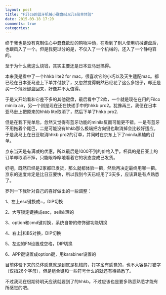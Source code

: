 ```yaml
---
layout: post
title: "Filco的蓝牙机械小键盘minila简单体验"
date: 2015-03-18 17:20
comments: true
categories: 
---
```

终于我也是没有克制住心中蠢蠢欲动的购物冲动，在看到了别人使用机械键盘后，也跟风入了一个。但是我更过分的是，不仅入了一个机械的，还入了一个静电容的。

至于为什么我这么烧钱，其实主要还是日本亚马逊搞得。

本来我是看中了一个hhkb lite2 for mac，很喜欢它的小巧以及天生适配mac。都已经在日本亚马逊上下单并付款了，又忽然觉得既然已经花了这么多银子，却还是买一个薄膜键盘回来，好像并不太值得。

于是又开始看和它差不多的其他键盘，最后看中了2款，一个就是现在在用的Filco minila air，另一个则是现在还在快递手中的hhkb pro2。犹豫再三，我便在日本亚马逊上把原来的hhkb lite取消了，然后下单了hhkb pro2.

但是在我下完单后，忽然又觉得有蓝牙功能的minila反而可能更不错。一是有蓝牙不用拖着个尾巴，二是可能没有hhkb那么极端把方向键也取消掉会比较好适应。于是我马上在日亚取消hhkb pro2的订单，并同时在京东上下了minila黑轴的订单。

京东当天是有满减的优惠，所以最后是1000不到的价格入手。杯具的是日亚上的订单却取消不掉，只能眼睁睁地看着它的状态变成已发货。

好吧，既然已经是2家都已发货，那么就都体验一把，然后再决定最终用哪一把。京东的速度肯定是比日亚要快，所以我到今天已经用了3天多，应该算是有点熟悉了。

罗列一下我针对自己的喜好做出的一些调整：

1、左上esc键换成~，DIP切换

2、大写锁定键换成esc，seil处理的

3、option和cmd键对换，系统自带的修饰键功能切换

4、右上|和BS对换，DIP切换

5、左边的FN设置成空格，DIP切换

6、APP键设置成option键，用karabiner设置的

目前体验下来的总体感觉就是到底是机械的，打字蛮有感觉的，也不大容易打错字（仅指26个字母），但是组合键和一些符号什么的就还有待熟悉了。

不过我现在很期待明天应该就要到了的hhkb，不过应该也是要多熟悉熟悉才能有所感觉的吧。